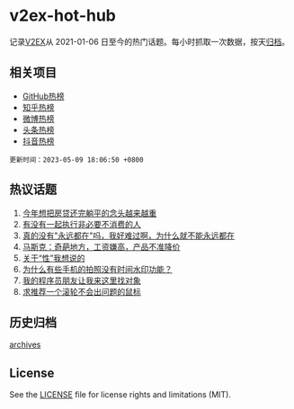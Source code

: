 # v2ex-hot-hub

 记录[V2EX](https://www.v2ex.com/)从 2021-01-06 日至今的热门话题。每小时抓取一次数据，按天[归档](archives)。
 
 ## 相关项目

- [GitHub热榜](https://github.com/snaildev/github-hot-hub)
- [知乎热榜](https://github.com/snaildev/zhihu-hot-hub)
- [微博热榜](https://github.com/snaildev/weibo-hot-hub)
- [头条热榜](https://github.com/snaildev/toutiao-hot-hub)
- [抖音热榜](https://github.com/snaildev/douyin-hot-hub)


 `更新时间：2023-05-09 18:06:50 +0800`

## 热议话题

1. [今年想把房贷还完躺平的念头越来越重](https://www.v2ex.com/t/938367)
1. [有没有一起执行非必要不消费的人](https://www.v2ex.com/t/938467)
1. [真的没有"永远都在"吗，我好难过啊，为什么就不能永远都在](https://www.v2ex.com/t/938493)
1. [马斯克：奇葩地方，工资嫌高，产品不准降价](https://www.v2ex.com/t/938506)
1. [关于“性”我想说的](https://www.v2ex.com/t/938436)
1. [为什么有些手机的拍照没有时间水印功能？](https://www.v2ex.com/t/938413)
1. [我的程序员朋友让我来这里找对象](https://www.v2ex.com/t/938523)
1. [求推荐一个滚轮不会出问题的鼠标](https://www.v2ex.com/t/938554)

## 历史归档

[archives](archives)

## License

See the [LICENSE](LICENSE) file for license rights and limitations (MIT).
